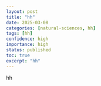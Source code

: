 ```yaml
---
layout: post
title: "hh"
date: 2025-03-08
categories: [natural-sciences, hh]
tags: [hh]
confidence: high
importance: high
status: published
toc: true
excerpt: "hh"
---
```


hh